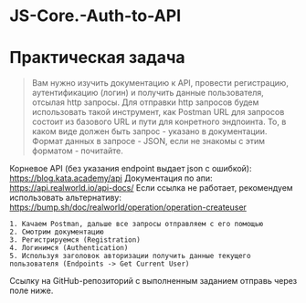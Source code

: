 # JS-Core.-Auth-to-API
# **Практическая задача**

>Вам нужно изучить документацию к API, провести регистрацию, аутентификацию (логин) и получить данные пользователя,
>отсылая http запросы. Для отправки http запросов будем использовать такой инструмент,
>как Postman URL для запросов состоит из базового URL и пути для конретного эндпоинта.
>То, в каком виде должен быть запрос - указано в документации.
>Формат данных в запросе - JSON, если не знакомы с этим форматом - почитайте.

Корневое API (без указания endpoint выдает json с ошибкой): https://blog.kata.academy/api
Документация по апи: https://api.realworld.io/api-docs/
Если ссылка не работает, рекомендуем использовать альтернативу:
https://bump.sh/doc/realworld/operation/operation-createuser 
```
1. Качаем Postman, дальше все запросы отправляем с его помощью
2. Смотрим документацию
3. Регистрируемся (Registration)
4. Логинимся (Authentication)
5. Используя заголовок авторизации получить данные текущего пользователя (Endpoints -> Get Current User)
```
Ссылку на GitHub-репозиторий с выполненным заданием отправь через поле ниже.

